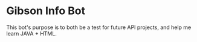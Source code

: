 # Gibson Info Bot
This bot's purpose is to both be a test for future API projects, and help me learn JAVA + HTML. 
